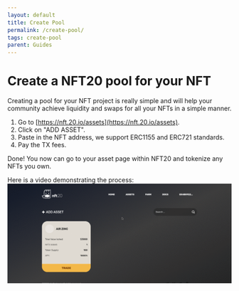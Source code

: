 ```yaml
---
layout: default
title: Create Pool
permalink: /create-pool/
tags: create-pool
parent: Guides
---
```


# Create a NFT20 pool for your NFT

Creating a pool for your NFT project is really simple and will help your community achieve liquidity and swaps for all your NFTs in a simple manner.

1. Go to [https://nft.20.io/assets](https://nft.20.io/assets).
1. Click on "ADD ASSET".
1. Paste in the NFT address, we support ERC1155 and ERC721 standards.
1. Pay the TX fees.

Done! You now can go to your asset page within NFT20 and tokenize any NFTs you own.

Here is a video demonstrating the process:
![Create a pool](/assets/img/create-exchange.gif "Create Pool")
